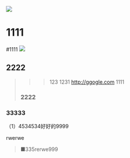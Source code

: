 ﻿<!DOCTYPE html>
<meta name="viewport" content="width=device-width, initial-scale=1.0">
<body>  
    <td align="center"><a target="_blank" rel="noopener noreferrer" href="logo"><img src="https://github.com/SzzdOgate/update/raw/master/extras/Icon-256.png" style="max-width:100%;"></a></td>

# 1111
#1111
    <td align="center"><a target="_blank" rel="noopener noreferrer" href="logo"><img src="https://github.com/SzzdOgate/update/raw/master/extras/Icon-256.png" style="max-width:100%;"></a></td>
## 2222
>>>123
>>1231
>http://ggogle.com 1111
>### 2222

### 33333
（1）4534534好好的9999

rwerwe
>■335rerwe999
</body>
</html>